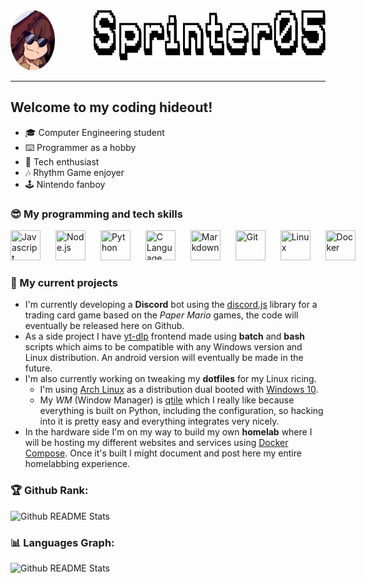 <div style="display: flex; flex-direction: row; gap: 25px">
    <picture> <img height="96" width="96" title="Profile Picture by Crispy0range" src="./img/pfp_crop.png"> </picture>
    &nbsp&nbsp&nbsp
    <picture> <img height="80" width="500" title="Font used is Karma Future" src="./img/logo.png"> </picture>
</div>

---

## Welcome to my coding hideout!
- 🎓 Computer Engineering student
- ⌨️ Programmer as a hobby
- 💾 Tech enthusiast
- 🎶 Rhythm Game enjoyer
- 🕹️ Nintendo fanboy
### 😎 My programming and tech skills
<div style="display: flex; flex-direction: row; gap: 10px">
    <picture> <img height="48" width="48" title="Javascript" src="https://skillicons.dev/icons?i=javascript" /> </picture>&nbsp
    <picture> <img height="48" width="48" title="Node.js" src="https://skillicons.dev/icons?i=nodejs" /> </picture>&nbsp
    <picture> <img height="48" width="48" title="Python" src="https://skillicons.dev/icons?i=python" /> </picture>&nbsp
    <picture> <img height="48" width="48" title="C Language" src="https://skillicons.dev/icons?i=c" /> </picture>&nbsp
    <picture> <img height="48" width="48" title="Markdown" src="https://skillicons.dev/icons?i=markdown" /> </picture>&nbsp
    <picture> <img height="48" width="48" title="Git" src="https://skillicons.dev/icons?i=git" /> </picture>&nbsp
    <picture> <img height="48" width="48" title="Linux" src="https://skillicons.dev/icons?i=linux" /> </picture>&nbsp
    <picture> <img height="48" width="48" title="Docker" src="https://skillicons.dev/icons?i=docker" /> </picture>
</div>

### 🚀 My current projects
- I'm currently developing a **Discord** bot using the [discord.js](https://discord.js.org/) library for a trading card game based on the _Paper Mario_ games, the code will eventually be released here on Github.
- As a side project I have [yt-dlp](https://github.com/yt-dlp/yt-dlp) frontend made using **batch** and **bash** scripts which aims to be compatible with any Windows version and Linux distribution. An android version will eventually be made in the future.
- I'm also currently working on tweaking my **dotfiles** for my Linux ricing.
    * I'm using [Arch Linux](https://archlinux.org/) as a distribution dual booted with [Windows 10](https://en.wikipedia.org/wiki/Windows_10).
    * My _WM_ (Window Manager) is [qtile](https://qtile.org/) which I really like because everything is built on Python, including the configuration, so hacking into it is pretty easy and everything integrates very nicely.
- In the hardware side I'm on my way to build my own **homelab** where I will be hosting my different websites and services using [Docker Compose](https://docs.docker.com/compose/). Once it's built I might document and post here my entire homelabbing experience.

### 🏆 Github Rank:
<div style="display: flex; flex-direction: column;">
    <picture> <img width=400 title="Github README Stats" src="https://github-readme-stats.vercel.app/api?username=Sprinter05&show_icons=true&theme=catppuccin_mocha&card_width=320&"/> </picture>
</div>

### 📊 Languages Graph: 
<div style="display: flex; flex-direction: column;">
    <picture> <img width=300 title="Github README Stats" src="https://github-readme-stats.vercel.app/api/top-langs?username=Sprinter05&layout=compact&langs_count=8&card_width=320&theme=catppuccin_mocha&" /> </picture>
</div>
